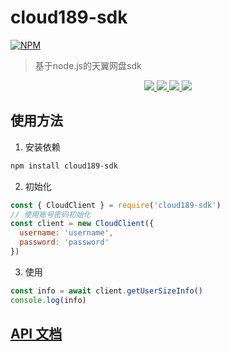 # cloud189-sdk

[![NPM](https://nodei.co/npm/cloud189-sdk.png?downloads=true&downloadRank=true&stars=true)](https://nodei.co/npm/cloud189-sdk/)

> 基于node.js的天翼网盘sdk

<div align="center">
  <a href="https://www.npmjs.org/package/cloud189-sdk">
    <img src="https://img.shields.io/npm/v/cloud189-sdk.svg">
  </a>
  <a href="https://packagephobia.com/result?p=cloud189-sdk">
    <img src="https://packagephobia.com/badge?p=cloud189-sdk">
  </a>
  <a href="https://npmcharts.com/compare/cloud189-sdk?minimal=true">
    <img src="http://img.shields.io/npm/dm/cloud189-sdk.svg">
  </a>
  <a href="LICENSE">
    <img src="https://img.shields.io/badge/License-MIT-yellow.svg">
  </a>
</div>

## 使用方法

1. 安装依赖

```sh
npm install cloud189-sdk
```

2. 初始化

```js
const { CloudClient } = require('cloud189-sdk')
// 使用账号密码初始化
const client = new CloudClient({
  username: 'username',
  password: 'password'
})
```

3. 使用

```js
const info = await client.getUserSizeInfo()
console.log(info)
```

## [API 文档](https://cloud.189.whaledev.cn/)
